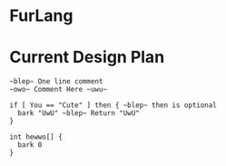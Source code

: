 # FurLang

# Current Design Plan

```
~blep~ One line comment
~owo~ Comment Here ~uwu~

if [ You == "Cute" ] then { ~blep~ then is optional
  bark "UwU" ~blep~ Return "UwU"
}

int hewwo[] {
  bark 0
}

```
